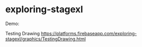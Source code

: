 exploring-stagexl
=================

Demo:

Testing Drawing
https://platforms.firebaseapp.com/exploring-stagexl/graphics/TestingDrawing.html
